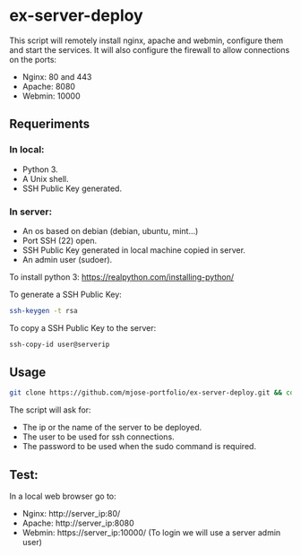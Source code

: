 # ex-server-deploy

This script will remotely install nginx, apache and webmin, configure them and start the services.
It will also configure the firewall to allow connections on the ports:

- Nginx: 80 and 443
- Apache: 8080
- Webmin: 10000

## Requeriments

### In local:

- Python 3.
- A Unix shell.
- SSH Public Key generated.

### In server:

- An os based on debian (debian, ubuntu, mint...)
- Port SSH (22) open.
- SSH Public Key generated in local machine copied in server.
- An admin user (sudoer).

To install python 3: https://realpython.com/installing-python/

To generate a SSH Public Key:

```bash
ssh-keygen -t rsa
```

To copy a SSH Public Key to the server:

```bash
ssh-copy-id user@serverip
```

## Usage

```bash
git clone https://github.com/mjose-portfolio/ex-server-deploy.git && cd ex-server-deploy && sh setup.sh
```

The script will ask for:

- The ip or the name of the server to be deployed.
- The user to be used for ssh connections.
- The password to be used when the sudo command is required.

## Test:

In a local web browser go to:

- Nginx: http://server_ip:80/
- Apache: http://server_ip:8080
- Webmin: https://server_ip:10000/ (To login we will use a server admin user)


